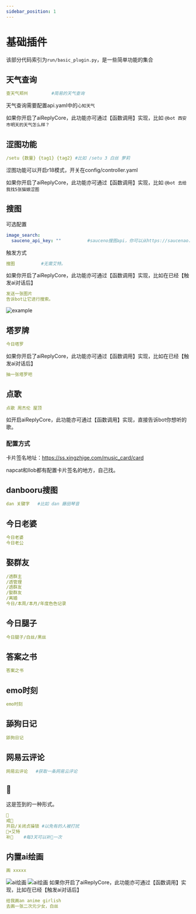 ```yaml
---
sidebar_position: 1
---
```

# 基础插件
该部分代码索引为`run/basic_plugin.py`，是一些简单功能的集合
## 天气查询
```yaml
查天气郑州         #简易的天气查询
```
天气查询需要配置api.yaml中的`心知天气`

如果你开启了aiReplyCore，此功能亦可通过【函数调用】实现，比如
`@bot 西安市明天的天气怎么样？`
## 涩图功能
```yaml
/setu {数量} {tag1} {tag2} #比如 /setu 3 白丝 萝莉
```
涩图功能可以开启r18模式，开关在config/controller.yaml

如果你开启了aiReplyCore，此功能亦可通过【函数调用】实现，比如
`@bot 去给我找5张猫娘涩图`
## 搜图
可选配置
```yaml
image_search:
  sauceno_api_key: ""          #sauceno搜图api，你可以从https://saucenao.com/user.php注册并获取
```
触发方式
```yaml
搜图          #无需艾特。
```

如果你开启了aiReplyCore，此功能亦可通过【函数调用】实现，比如在已经【触发ai对话后】
```yaml
发送一张图片
告诉bot让它进行搜索。
```
![example](./img/img.png)
## 塔罗牌
```yaml
今日塔罗
```
如果你开启了aiReplyCore，此功能亦可通过【函数调用】实现，比如在已经【触发ai对话后】
```yaml
抽一张塔罗吧
```
## 点歌
```yaml
点歌 周杰伦 屋顶
```
如开启aiReplyCore，此功能亦可通过【函数调用】实现，直接告诉bot你想听的歌。
### 配置方式
卡片签名地址：https://ss.xingzhige.com/music_card/card

napcat和llob都有配置卡片签名的地方，自己找。
## danbooru搜图
```yaml
dan 关键字   #比如 dan 藤田琴音
```
## 今日老婆
```yaml
今日老婆
今日老公
```
## 娶群友
```yaml
/透群主
/透管理
/透群友
/娶群友
/离婚
今日/本周/本月/年度色色记录
```
## 今日腿子
```yaml
今日腿子/白丝/黑丝
```
## 答案之书
```yaml
答案之书
```
## emo时刻
```yaml
emo时刻
```
## 舔狗日记
```yaml
舔狗日记
```
## 网易云评论
```yaml
网易云评论   #获取一条网易云评论
```
## 🦌
这是签到的一种形式。
```yaml
🦌
戒🦌
开启/关闭贞操锁 #以免有的人被打扰
🦌+艾特    
补🦌    #每3天可以补🦌一次
```
## 内置ai绘画
```yaml
画 xxxxx
```
![ai绘画](./img/cdf1a5c2a38712a1baefbaef79aa112f.jpg)
![ai绘画](./img/4e70411e94409b3004ff7ba71a37d313_720.png)
如果你开启了aiReplyCore，此功能亦可通过【函数调用】实现，比如在已经【触发ai对话后】
```yaml
给我画an anime girlish
去画一张二次元少女，白丝
```

